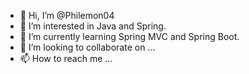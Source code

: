 - 👋 Hi, I’m @Philemon04
- 👀 I’m interested in Java and Spring.
- 🌱 I’m currently learning Spring MVC and Spring Boot.
- 💞️ I’m looking to collaborate on ...
- 📫 How to reach me ...

<!---
Philemon04/Philemon04 is a ✨ special ✨ repository because its `README.md` (this file) appears on your GitHub profile.
You can click the Preview link to take a look at your changes.
--->
